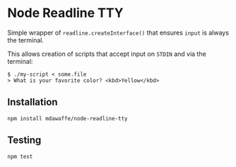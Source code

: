 Node Readline TTY
=================

Simple wrapper of `readline.createInterface()` that ensures `input` is always the terminal.

This allows creation of scripts that accept input on `STDIN` and via the terminal:

```
$ ./my-script < some.file
> What is your favorite color? <kbd>Yellow</kbd>
```

Installation
------------

`npm install mdawaffe/node-readline-tty`

Testing
-------

`npm test`
